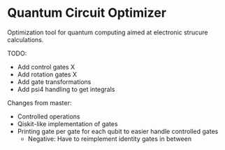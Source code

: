 # Quantum Circuit Optimizer

Optimization tool for quantum computing aimed at electronic strucure calculations.

TODO:
  - Add control gates X
  - Add rotation gates X 
  - Add gate transformations
  - Add psi4 handling to get integrals


Changes from master:
  - Controlled operations
  - Qiskit-like implementation of gates
  - Printing gate per gate for each qubit to easier handle controlled gates
    - Negative: Have to reimplement identity gates in between

